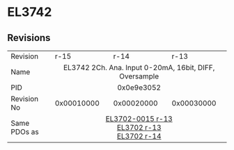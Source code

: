 # EL3742

## Revisions
<table>
<tr>
<td>Revision</td>
<td>r-15</td>
<td>r-14</td>
<td>r-13</td>
</tr>
<tr>
<td>Name</td>
<td colspan=3 align="center">EL3742 2Ch. Ana. Input 0-20mA, 16bit, DIFF, Oversample</td>
</tr>
<tr>
<td>PID</td>
<td colspan=3 align="center">0x0e9e3052</td>
</tr>
<tr>
<td>Revision No</td>
<td>0x00010000</td>
<td>0x00020000</td>
<td>0x00030000</td>
</tr>
<tr>
<td>Same PDOs as</td>
<td colspan=3 align="center"><a href="EL3702-0015.md">EL3702-0015 r-13</a><br/><a href="EL3702.md">EL3702 r-13</a><br/><a href="EL3702.md">EL3702 r-14</a></td>
</tr>
</table>
